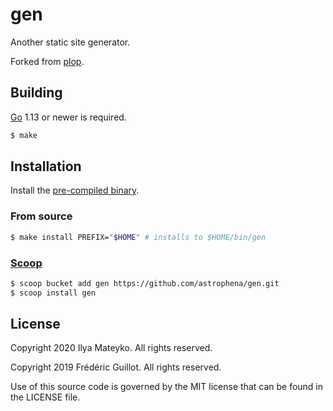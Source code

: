 # gen

Another static site generator.

Forked from [plop].


## Building

[Go] 1.13 or newer is required.

```sh
$ make
```

## Installation

Install the [pre-compiled binary](https://github.com/astrophena/gen/releases).

### From source

```sh
$ make install PREFIX="$HOME" # installs to $HOME/bin/gen
```

### [Scoop]

```sh
$ scoop bucket add gen https://github.com/astrophena/gen.git
$ scoop install gen
```

## License

Copyright 2020 Ilya Mateyko. All rights reserved.

Copyright 2019 Frédéric Guillot. All rights reserved.

Use of this source code is governed by the MIT license that can be found in the LICENSE file.

[plop]: https://github.com/fguillot/plop
[Go]: https://golang.org/dl/
[Scoop]: https://scoop.sh

